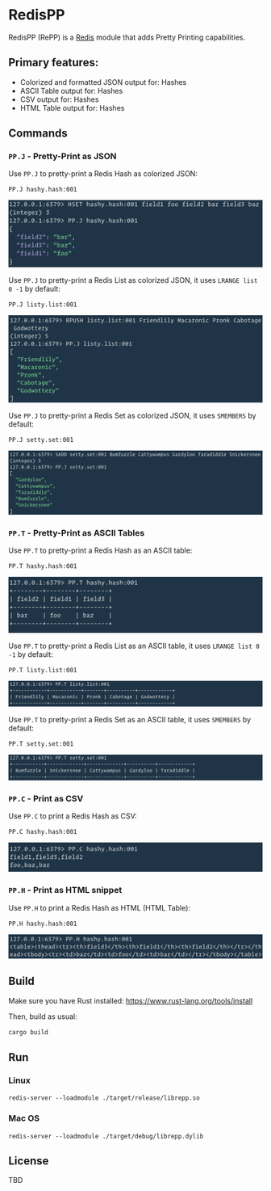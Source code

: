 # RedisPP

RedisPP (RePP) is a [Redis](https://redis.io/) module that adds Pretty Printing capabilities.

## Primary features:

* Colorized and formatted JSON output for: Hashes
* ASCII Table output for: Hashes
* CSV output for: Hashes
* HTML Table output for: Hashes

## Commands

### `PP.J` - Pretty-Print as JSON

Use `PP.J` to pretty-print a Redis Hash as colorized JSON:

```
PP.J hashy.hash:001
```

![PP.J](/docs/screenshots/pp.j.hash.png "PP.J w/ Hash")

Use `PP.J` to pretty-print a Redis List as colorized JSON, it uses `LRANGE list 0 -1` by
default:

```
PP.J listy.list:001
```

![PP.J](/docs/screenshots/pp.j.list.png "PP.J w/ List")

Use `PP.J` to pretty-print a Redis Set as colorized JSON, it uses `SMEMBERS` by
default:

```
PP.J setty.set:001
```

![PP.J](/docs/screenshots/pp.j.set.png "PP.J w/ Set")

### `PP.T` - Pretty-Print as ASCII Tables

Use `PP.T` to pretty-print a Redis Hash as an ASCII table:

```
PP.T hashy.hash:001
```

![PP.T](/docs/screenshots/pp.t.hash.png "PP.T w/ Hash")

Use `PP.T` to pretty-print a Redis List as an ASCII table, it uses `LRANGE list 0 -1` by
default:

```
PP.T listy.list:001
```

![PP.T](/docs/screenshots/pp.t.list.png "PP.T w/ List")

Use `PP.T` to pretty-print a Redis Set as an ASCII table, it uses `SMEMBERS` by
default:

```
PP.T setty.set:001
```

![PP.T](/docs/screenshots/pp.t.set.png "PP.T w/ Set")

### `PP.C` - Print as CSV

Use `PP.C` to print a Redis Hash as CSV:

```
PP.C hashy.hash:001
```

![PP.C](/docs/screenshots/pp.c.hash.png "PP.C w/ Hash")

### `PP.H` - Print as HTML snippet

Use `PP.H` to print a Redis Hash as HTML (HTML Table):

```
PP.H hashy.hash:001
```

![PP.H](/docs/screenshots/pp.h.hash.png "PP.H w/ Hash")

## Build

Make sure you have Rust installed:
https://www.rust-lang.org/tools/install

Then, build as usual:

```bash
cargo build
```

## Run

### Linux

```
redis-server --loadmodule ./target/release/librepp.so
```

### Mac OS

```
redis-server --loadmodule ./target/debug/librepp.dylib
```

## License

TBD